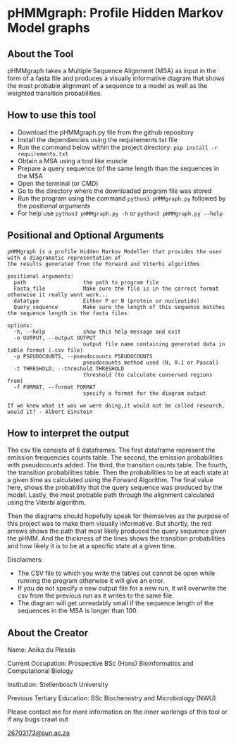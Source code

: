 # pHMMgraph: Profile Hidden Markov Model graphs

## About the Tool
pHMMgraph takes a Multiple Sequence Alignment (MSA) as input in the form of a fasta file and produces a visually informative diagram 
that shows the most probable alignment of a sequence to a model as well as the weighted transition probabilities. 

## How to use this tool
* Download the pHMMgraph.py file from the github repository
* Install the dependancies using the requirements.txt file
* Run the command below within the project directory: `pip install -r requirements.txt`
* Obtain a MSA using a tool like muscle
* Prepare a query sequence (of the same length than the sequences in the MSA
* Open the terminal (or CMD)
* Go to the directory where the downloaded program file was stored
* Run the program using the command `python3 pHMMgraph.py` followed by the _positional arguments_
* For help use `python3 pHMMgraph.py -h` or `python3 pHMMgraph.py --help`

## Positional and Optional Arguments
```
pHMMgraph is a profile Hidden Markov Modeller that provides the user with a diagramatic representation of 
the results generated from the Forward and Viterbi algorithms

positional arguments:
  path                  the path to program file
  Fasta_file            Make sure the file is in the correct format otherwise it really wont work...
  datatype              Either P or N (protein or nucleotide)
  Query_sequence        Make sure the length of this sequence matches the sequence length in the fasta files

options:
  -h, --help            show this help message and exit
  -o OUTPUT, --output OUTPUT
                        output file name containing generated data in table format (.csv file)
  -p PSEUDOCOUNTS, --pseudocounts PSEUDOCOUNTS
                        pseudocounts method used (N, 0.1 or Pascal)
  -t THRESHOLD, --threshold THRESHOLD
                        threshold (to calculate conserved regions from)
  -f FORMAT, --format FORMAT
                        specify a format for the diagram output

If we knew what it was we were doing,it would not be called research, would it? - Albert Einstein

```

## How to interpret the output
The csv file consists of 6 dataframes. 
The first dataframe represent the emission frequencies counts table.
The second, the emission probabilities with pseudocounts added.
The third, the transition counts table.
The fourth, the transition probabilities table.
Then the probabilities to be at each state at a given time as calculated using the Forward Algorithm.
The final value here, shows the probability that the query sequence was produced by the model.
Lastly, the most probable path through the alignment calculated using the Viterbi algorithm.

Then the diagrams should hopefully speak for themselves as the purpose of this project was to make them visually informative.
But shortly, the red arrows shows the path that most likely produced the query sequence given the pHMM.
And the thickness of the lines shows the transition probabilities and how likely it is to be at a specific state at a given time. 

Disclaimers: 
* The CSV file to which you write the tables out cannot be open while running the program otherwise it will give an error. 
* If you do not specify a new output file for a new run, it will overwrite the csv from the previous run as it writes to the same file. 
* The diagram will get unreadably small if the sequence length of the sequences in the MSA is longer than 100. 

## About the Creator
Name: Anika du Plessis 

Current Occupation: Prospective BSc (Hons) Bioinformatics and Computational Biology

Institution: Stellenbosch University

Previous Tertiary Education: BSc Biochemistry and Microbiology (NWU)

Please contact me for more information on the inner workings of this tool or if any bugs crawl out

26703173@sun.ac.za
